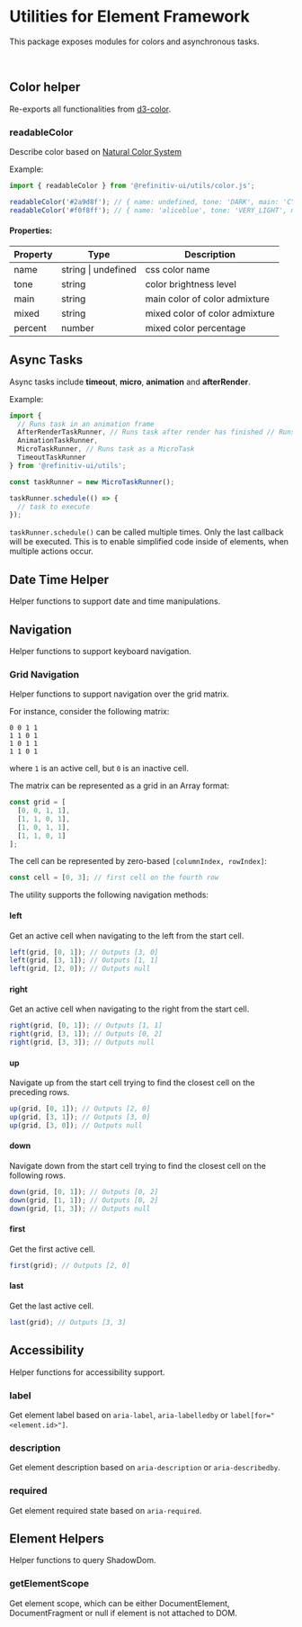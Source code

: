 # Utilities for Element Framework

This package exposes modules for colors and asynchronous tasks.

<br>

## Color helper

Re-exports all functionalities from [d3-color](https://www.npmjs.com/package/d3-color).

### readableColor

Describe color based on [Natural Color System](https://www.w3schools.com/colors/colors_ncol.asp)

Example:

```javascript
import { readableColor } from '@refinitiv-ui/utils/color.js';

readableColor('#2a9d8f'); // { name: undefined, tone: 'DARK', main: 'CYAN', mixed: 'GREEN', percent: 12 }
readableColor('#f0f8ff'); // { name: 'aliceblue', tone: 'VERY_LIGHT', main: 'CYAN', mixed: 'BLUE', percent: 47 }
```

#### Properties:

| Property | Type                | Description                    |
| -------- | ------------------- | ------------------------------ |
| name     | string \| undefined | css color name                 |
| tone     | string              | color brightness level         |
| main     | string              | main color of color admixture  |
| mixed    | string              | mixed color of color admixture |
| percent  | number              | mixed color percentage         |

## Async Tasks

Async tasks include **timeout**, **micro**, **animation** and **afterRender**.

Example:

```js
import {
  // Runs task in an animation frame
  AfterRenderTaskRunner, // Runs task after render has finished // Runs task inside of a timeout
  AnimationTaskRunner,
  MicroTaskRunner, // Runs task as a MicroTask
  TimeoutTaskRunner
} from '@refinitiv-ui/utils';

const taskRunner = new MicroTaskRunner();

taskRunner.schedule(() => {
  // task to execute
});
```

`taskRunner.schedule()` can be called multiple times. Only the last callback will be executed.
This is to enable simplified code inside of elements, when multiple actions occur.

## Date Time Helper

Helper functions to support date and time manipulations.

## Navigation

Helper functions to support keyboard navigation.

### Grid Navigation

Helper functions to support navigation over the grid matrix.

For instance, consider the following matrix:

```text
0 0 1 1
1 1 0 1
1 0 1 1
1 1 0 1
```

where `1` is an active cell, but `0` is an inactive cell.

The matrix can be represented as a grid in an Array format:

```javascript
const grid = [
  [0, 0, 1, 1],
  [1, 1, 0, 1],
  [1, 0, 1, 1],
  [1, 1, 0, 1]
];
```

The cell can be represented by zero-based `[columnIndex, rowIndex]`:

```javascript
const cell = [0, 3]; // first cell on the fourth row
```

The utility supports the following navigation methods:

#### left

Get an active cell when navigating to the left from the start cell.

```javascript
left(grid, [0, 1]); // Outputs [3, 0]
left(grid, [3, 1]); // Outputs [1, 1]
left(grid, [2, 0]); // Outputs null
```

#### right

Get an active cell when navigating to the right from the start cell.

```javascript
right(grid, [0, 1]); // Outputs [1, 1]
right(grid, [3, 1]); // Outputs [0, 2]
right(grid, [3, 3]); // Outputs null
```

#### up

Navigate up from the start cell trying to find the closest cell on the preceding rows.

```javascript
up(grid, [0, 1]); // Outputs [2, 0]
up(grid, [3, 1]); // Outputs [3, 0]
up(grid, [3, 0]); // Outputs null
```

#### down

Navigate down from the start cell trying to find the closest cell on the following rows.

```javascript
down(grid, [0, 1]); // Outputs [0, 2]
down(grid, [1, 1]); // Outputs [0, 2]
down(grid, [1, 3]); // Outputs null
```

#### first

Get the first active cell.

```javascript
first(grid); // Outputs [2, 0]
```

#### last

Get the last active cell.

```javascript
last(grid); // Outputs [3, 3]
```

## Accessibility

Helper functions for accessibility support.

### label

Get element label based on `aria-label`, `aria-labelledby` or `label[for="<element.id>"]`.

### description

Get element description based on `aria-description` or `aria-describedby`.

### required

Get element required state based on `aria-required`.

## Element Helpers

Helper functions to query ShadowDom.

### getElementScope

Get element scope, which can be either DocumentElement, DocumentFragment or null if element is not attached to DOM.
